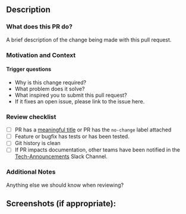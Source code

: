 ## Description
### What does this PR do?

A brief description of the change being made with this pull request.


### Motivation and Context
#### Trigger questions
- Why is this change required?
- What problem does it solve?
- What inspired you to submit this pull request?
- If it fixes an open issue, please link to the issue here.


### Review checklist

- [ ] PR has a [meaningful title](https://www.conventionalcommits.org/en/v1.0.0/) or PR has the `no-change` label attached
- [ ] Feature or bugfix has tests or has been tested. <!--- Include details of your testing environment, and the tests you ran to -->
- [ ] Git history is clean
- [ ] If PR impacts documentation, other teams have been notified in the [Tech-Announcements](https://join.slack.com/share/enQtMzU0NTc4NDY1MDMwNC02NmFjMmVkMDBmMGE3NmM1ZmI1M2EzNzVkZDAxZGUyM2Y1YWQ5MTI3YTYyMTYyNmYzYjAzNDkxYTdkY2M5NWQz) Slack Channel.

### Additional Notes

Anything else we should know when reviewing?

## Screenshots (if appropriate):
